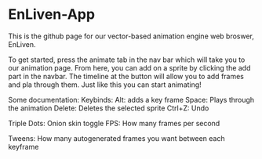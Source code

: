 # EnLiven-App

This is the github page for our vector-based animation engine web broswer, EnLiven.

To get started, press the animate tab in the nav bar which will take you to our animation page. 
From here, you can add on a sprite by clicking the add part in the navbar.
The timeline at the button will allow you to add frames and pla through them.
Just like this you can start animating!

Some documentation:
Keybinds:
Alt: adds a key frame
Space: Plays through the animation
Delete: Deletes the selected sprite
Ctrl+Z: Undo

Triple Dots: Onion skin toggle
FPS: How many frames per second

Tweens: How many autogenerated frames you want between each keyframe
